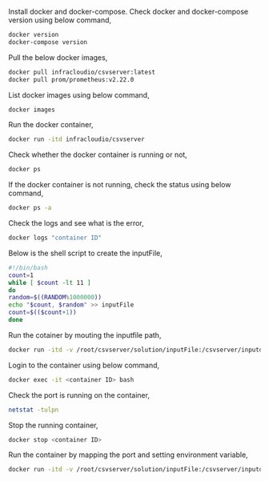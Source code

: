Install docker and docker-compose.
Check docker and docker-compose version using below command,
```sh
docker version
docker-compose version
```
Pull the below docker images,
```sh
docker pull infracloudio/csvserver:latest
docker pull prom/prometheus:v2.22.0
```

List docker images using below command,
```sh
docker images
```

Run the docker container,
```sh
docker run -itd infracloudio/csvserver
```

Check whether the docker container is running or not,
```sh
docker ps
```

If the docker container is not running, check the status using below command,
```sh
docker ps -a
```

Check the logs and see what is the error,
```sh
docker logs "container ID"
```

Below is the shell script to create the inputFile,
```sh
#!/bin/bash
count=1
while [ $count -lt 11 ]
do
random=$((RANDOM%1000000))
echo "$count, $random" >> inputFile
count=$(($count+1))
done
```

Run the cotainer by mouting the inputfile path,
```sh
docker run -itd -v /root/csvserver/solution/inputFile:/csvserver/inputdata "IMAGENAME"
```

Login to the container using below command,
```sh
docker exec -it <container ID> bash
```
  
Check the port is running on the container,
```sh
netstat -tulpn
```
  
Stop the running container,
```sh
docker stop <container ID>
```
  
Run the container by mapping the port and setting environment variable,
```sh
docker run -itd -v /root/csvserver/solution/inputFile:/csvserver/inputdata -p 9393:9300 -e CSVSERVER_BORDER='Orange' "IMAGENAME"
```
